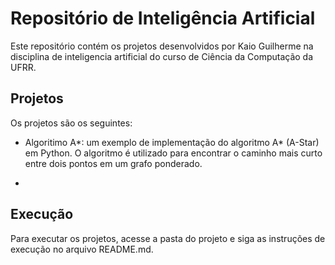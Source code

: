 
# Repositório de Inteligência Artificial

Este repositório contém os projetos desenvolvidos por Kaio Guilherme na disciplina de inteligencia artificial do curso de Ciência da Computação da UFRR.

## Projetos

Os projetos são os seguintes:

- Algoritimo A*: um exemplo de implementação do algoritmo A* (A-Star) em Python. O algoritmo é utilizado para encontrar o caminho mais curto entre dois pontos em um grafo ponderado.

- <Outros projetos>

## Execução

Para executar os projetos, acesse a pasta do projeto e siga as instruções de execução no arquivo README.md.
